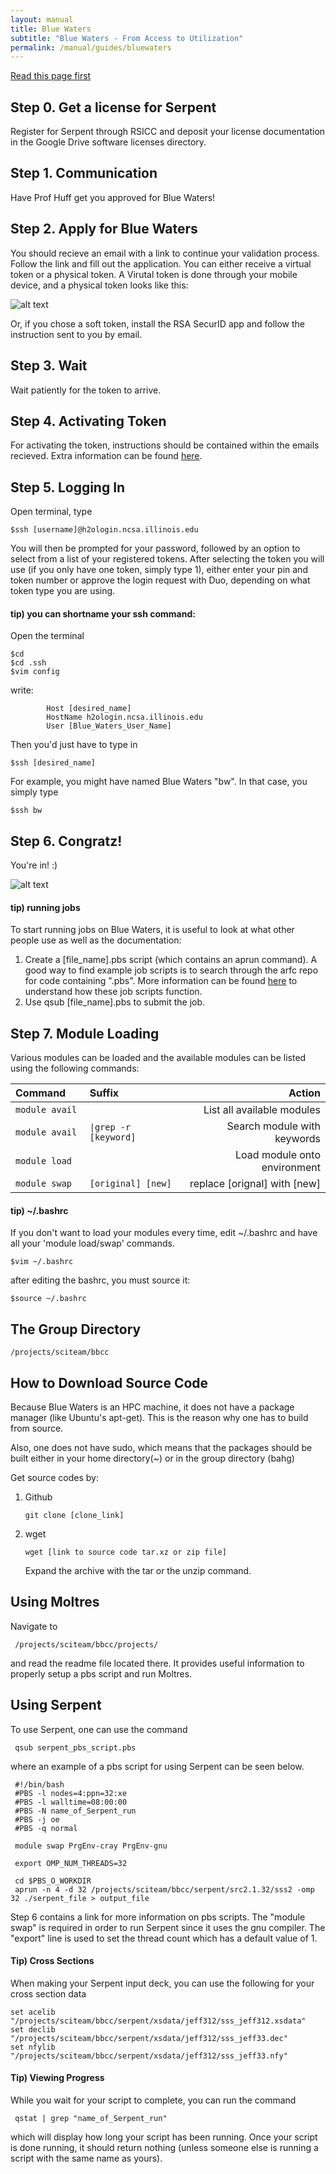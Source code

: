 ```yaml
---
layout: manual
title: Blue Waters
subtitle: "Blue Waters - From Access to Utilization"
permalink: /manual/guides/bluewaters
---
```


[Read this page first](https://bluewaters.ncsa.illinois.edu/getting-started)

## Step 0. Get a license for Serpent
Register for Serpent through RSICC and deposit your license documentation in 
the Google Drive software licenses directory.

## Step 1. Communication
Have Prof Huff get you approved for Blue Waters!

## Step 2. Apply for Blue Waters
You should recieve an email with a link to continue your validation process.
Follow the link and fill out the application.
        You can either receive a virtual token or a physical token.
        A Virutal token is done through your mobile device,
        and a physical token looks like this:
 
![alt text](/img/manual/guides/bw-token.jpg)

Or, if you chose a soft token, install the RSA SecurID app and 
follow the instruction sent to you by email.


## Step 3. Wait
Wait patiently for the token to arrive.

## Step 4. Activating Token
For activating the token, instructions should be contained within the emails recieved. Extra information can be found [here](https://wiki.ncsa.illinois.edu/display/cybersec/Duo+at+NCSA).



## Step 5. Logging In
Open terminal, type
```
$ssh [username]@h2ologin.ncsa.illinois.edu
```
You will then be prompted for your password, followed by an option to select from a list of your 
registered tokens. After selecting the token you will use (if you only have one token, simply 
type 1), either enter your pin and token number or approve the login request with Duo, 
depending on what token type you are using.




#### tip) you can shortname your ssh command:
Open the terminal

```
$cd
$cd .ssh
$vim config
```

write:

```
        Host [desired_name]
        HostName h2ologin.ncsa.illinois.edu
        User [Blue_Waters_User_Name] 
```


Then you'd just have to type in
```
$ssh [desired_name]
```

For example, you might have named Blue Waters "bw".
In that case, you simply type
```
$ssh bw
```

## Step 6. Congratz!
You're in! :)

![alt text](/img/manual/guides/bw-welcome.png)

#### tip) running jobs
To start running jobs on Blue Waters, it is useful to look at what other people use as well as the documentation:
1. Create a [file_name].pbs script (which contains an aprun command).
 A good way to find example job scripts is to search through the arfc repo for code containing ".pbs".
 More information can be found [here](https://bluewaters.ncsa.illinois.edu/running-your-jobs) to understand how these job scripts function.
2. Use qsub [file_name].pbs to submit the job.


## Step 7. Module Loading
Various modules can be loaded and the available modules can be listed using the following commands:

| Command               |   Suffix  |  Action                              |
|:----------------------|:---------------------------|-----------------------------------:|
| `module avail `          |                       | List all available modules    |
| `module avail `          | ` \|grep -r [keyword] `   | Search module with keywords   |
| `module load `           |                       | Load module onto environment  |
| `module swap `           | ` [original] [new] `      | replace [orignal] with [new]  |


#### tip) ~/.bashrc
If you don't want to load your modules every time, edit ~/.bashrc 
and have all your 'module load/swap' commands.
```
$vim ~/.bashrc
```
after editing the bashrc, you must source it:
```
$source ~/.bashrc
```


## The Group Directory
```
/projects/sciteam/bbcc
```

## How to Download Source Code
Because Blue Waters is an HPC machine, it does
not have a package manager (like Ubuntu's apt-get).
This is the reason why one has to build from source.

Also, one does not have sudo, which means that
the packages should be built either in your
home directory(~) or in the group directory (bahg) 

Get source codes by:

1. Github

   ```
   git clone [clone_link]
   ```


2. wget

   ```
   wget [link to source code tar.xz or zip file]
   ```

   Expand the archive with the tar or the unzip command.

## Using Moltres
Navigate to 
```
 /projects/sciteam/bbcc/projects/
```
 and read the readme file located there. It provides useful information to properly setup a pbs script and run Moltres.


## Using Serpent
To use Serpent, one can use the command
```
 qsub serpent_pbs_script.pbs
```

 where an example of a pbs script for using Serpent can be seen below.

```
 #!/bin/bash
 #PBS -l nodes=4:ppn=32:xe
 #PBS -l walltime=08:00:00
 #PBS -N name_of_Serpent_run
 #PBS -j oe
 #PBS -q normal

 module swap PrgEnv-cray PrgEnv-gnu

 export OMP_NUM_THREADS=32

 cd $PBS_O_WORKDIR
 aprun -n 4 -d 32 /projects/sciteam/bbcc/serpent/src2.1.32/sss2 -omp 32 ./serpent_file > output_file
```

Step 6 contains a link for more information on pbs scripts. The "module swap" is required in order to run Serpent since it uses the gnu compiler. The "export" line is used to set the thread count which has a default value of 1.

#### Tip) Cross Sections
When making your Serpent input deck, you can use the following for your cross section data
```
set acelib "/projects/sciteam/bbcc/serpent/xsdata/jeff312/sss_jeff312.xsdata"
set declib "/projects/sciteam/bbcc/serpent/xsdata/jeff312/sss_jeff33.dec"
set nfylib "/projects/sciteam/bbcc/serpent/xsdata/jeff312/sss_jeff33.nfy"
```

#### Tip) Viewing Progress

While you wait for your script to complete, you can run the command
```
 qstat | grep "name_of_Serpent_run"
```

 which will display how long your script has been running. Once your script is done running, it should return nothing (unless someone else is running a script with the same name as yours).
